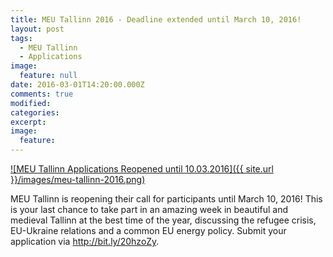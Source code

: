 ```yaml
---
title: MEU Tallinn 2016 - Deadline extended until March 10, 2016!
layout: post
tags: 
  - MEU Tallinn
  - Applications
image: 
  feature: null
date: 2016-03-01T14:20:00.000Z
comments: true
modified:
categories:
excerpt:
image:
  feature:
---
```


[![MEU Tallinn Applications Reopened until 10.03.2016]({{ site.url }}/images/meu-tallinn-2016.png)](http://bit.ly/20hzoZy)

MEU Tallinn is reopening their call for participants until March 10,
2016! This is your last chance to take part in an amazing week in beautiful
and medieval Tallinn at the best time of the year, discussing the refugee
crisis, EU-Ukraine relations and a common EU energy policy. Submit your
application via <http://bit.ly/20hzoZy>.
